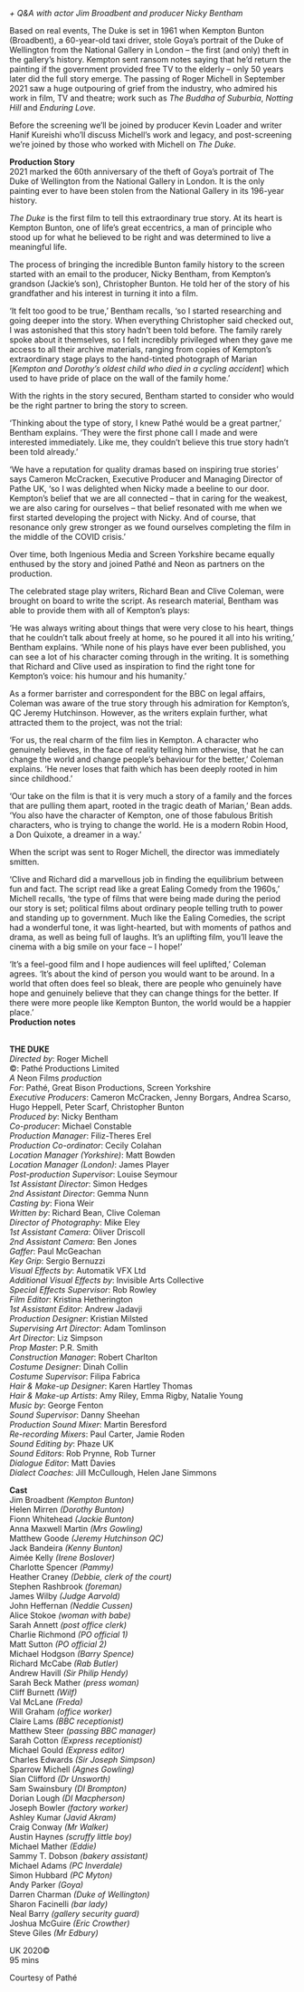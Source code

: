 

_+ Q&A with actor Jim Broadbent and producer Nicky Bentham_

Based on real events, The Duke is set in 1961 when Kempton Bunton (Broadbent), a 60-year-old taxi driver, stole Goya’s portrait of the Duke of Wellington from the National Gallery in London – the first (and only) theft in the gallery’s history. Kempton sent ransom notes saying that he’d return the painting if the government provided free TV to the elderly – only 50 years later did the full story emerge. The passing of Roger Michell in September 2021 saw a huge outpouring of grief from the industry, who admired his work in film,  TV and theatre; work such as _The Buddha of Suburbia_, _Notting Hill_ and _Enduring Love_.

Before the screening we’ll be joined by producer Kevin Loader and writer  
Hanif Kureishi who’ll discuss Michell’s work and legacy, and post-screening we’re joined by those who worked with Michell on _The Duke_.

**Production Story**  
2021 marked the 60th anniversary of the theft of Goya’s portrait of The Duke of Wellington from the National Gallery in London. It is the only painting ever to have been stolen from the National Gallery in its 196-year history.

_The Duke_ is the first film to tell this extraordinary true story. At its heart is Kempton Bunton, one of life’s great eccentrics, a man of principle who stood up for what he believed to be right and was determined to live a meaningful life.

The process of bringing the incredible Bunton family history to the screen started with an email to the producer, Nicky Bentham, from Kempton’s grandson (Jackie’s son), Christopher Bunton. He told her of the story of his grandfather and his interest in turning it into a film.

‘It felt too good to be true,’ Bentham recalls, ‘so I started researching and going deeper into the story. When everything Christopher said checked out, I was astonished that this story hadn’t been told before. The family rarely spoke about it themselves, so I felt incredibly privileged when they gave me access to all their archive materials, ranging from copies of Kempton’s extraordinary stage plays to the hand-tinted photograph of Marian [_Kempton and Dorothy’s oldest child who died in a cycling accident_] which used to have pride of place on the wall of the family home.’

With the rights in the story secured, Bentham started to consider who would be the right partner to bring the story to screen.

‘Thinking about the type of story, I knew Pathé would be a great partner,’ Bentham explains. ‘They were the first phone call I made and were interested immediately. Like me, they couldn’t believe this true story hadn’t been told already.’

‘We have a reputation for quality dramas based on inspiring true stories’ says Cameron McCracken, Executive Producer and Managing Director of Pathe UK, ‘so I was delighted when Nicky made a beeline to our door. Kempton’s belief that we are all connected – that in caring for the weakest, we are also caring for ourselves – that belief resonated with me when we first started developing the project with Nicky. And of course, that resonance only grew stronger as we found ourselves completing the film in the middle of the COVID crisis.’

Over time, both Ingenious Media and Screen Yorkshire became equally enthused by the story and joined Pathé and Neon as partners on the production.

The celebrated stage play writers, Richard Bean and Clive Coleman, were brought on board to write the script. As research material, Bentham was able to provide them with all of Kempton’s plays:

‘He was always writing about things that were very close to his heart, things that he couldn’t talk about freely at home, so he poured it all into his writing,’ Bentham explains. ‘While none of his plays have ever been published, you can see a lot of his character coming through in the writing. It is something that Richard and Clive used as inspiration to find the right tone for Kempton’s voice: his humour and his humanity.’

As a former barrister and correspondent for the BBC on legal affairs, Coleman was aware of the true story through his admiration for Kempton’s, QC Jeremy Hutchinson. However, as the writers explain further, what attracted them to the project, was not the trial:

‘For us, the real charm of the film lies in Kempton. A character who genuinely believes, in the face of reality telling him otherwise, that he can change the world and change people’s behaviour for the better,’ Coleman explains. ‘He never loses that faith which has been deeply rooted in him since childhood.’

‘Our take on the film is that it is very much a story of a family and the forces that are pulling them apart, rooted in the tragic death of Marian,’ Bean adds. ‘You also have the character of Kempton, one of those fabulous British characters, who is trying to change the world. He is a modern Robin Hood, a Don Quixote, a dreamer in a way.’

When the script was sent to Roger Michell, the director was immediately smitten.

‘Clive and Richard did a marvellous job in finding the equilibrium between fun and fact. The script read like a great Ealing Comedy from the 1960s,’ Michell recalls, ‘the type of films that were being made during the period our story is set; political films about ordinary people telling truth to power and standing up to government. Much like the Ealing Comedies, the script had a wonderful tone, it was light-hearted, but with moments of pathos and drama, as well as being full of laughs. It’s an uplifting film, you’ll leave the cinema with a big smile on your face – I hope!’

‘It’s a feel-good film and I hope audiences will feel uplifted,’ Coleman agrees. ‘It’s about the kind of person you would want to be around. In a world that often does feel so bleak, there are people who genuinely have hope and genuinely believe that they can change things for the better. If there were more people like Kempton Bunton, the world would be a happier place.’  
**Production notes**
<br><br>

**THE DUKE**  
_Directed by_: Roger Michell  
©: Pathé Productions Limited  
_A_ Neon Films _production_  
_For_: Pathé, Great Bison Productions,  Screen Yorkshire  
_Executive Producers_: Cameron McCracken,  Jenny Borgars, Andrea Scarso, Hugo Heppell, Peter Scarf, Christopher Bunton  
_Produced by_: Nicky Bentham  
_Co-producer_: Michael Constable  
_Production Manager_: Filiz-Theres Erel  
_Production Co-ordinator_: Cecily Colahan  
_Location Manager (Yorkshire)_: Matt Bowden  
_Location Manager (London)_: James Player  
_Post-production Supervisor_: Louise Seymour  
_1st Assistant Director_: Simon Hedges  
_2nd Assistant Director_: Gemma Nunn  
_Casting by_: Fiona Weir  
_Written by_: Richard Bean, Clive Coleman  
_Director of Photography_: Mike Eley  
_1st Assistant Camera_: Oliver Driscoll  
_2nd Assistant Camera_: Ben Jones  
_Gaffer_: Paul McGeachan  
_Key Grip_: Sergio Bernuzzi  
_Visual Effects by_: Automatik VFX Ltd  
_Additional Visual Effects by_: Invisible Arts Collective  
_Special Effects Supervisor_: Rob Rowley  
_Film Editor_: Kristina Hetherington  
_1st Assistant Editor_: Andrew Jadavji  
_Production Designer_: Kristian Milsted  
_Supervising Art Director_: Adam Tomlinson  
_Art Director_: Liz Simpson  
_Prop Master_: P.R. Smith  
_Construction Manager_: Robert Charlton  
_Costume Designer_: Dinah Collin  
_Costume Supervisor_: Filipa Fabrica  
_Hair & Make-up Designer_: Karen Hartley Thomas  
_Hair & Make-up Artists_: Amy Riley, Emma Rigby, Natalie Young  
_Music by_: George Fenton  
_Sound Supervisor_: Danny Sheehan  
_Production Sound Mixer_: Martin Beresford  
_Re-recording Mixers_: Paul Carter, Jamie Roden  
_Sound Editing by_: Phaze UK  
_Sound Editors_: Rob Prynne, Rob Turner  
_Dialogue Editor_: Matt Davies  
_Dialect Coaches_: Jill McCullough,  Helen Jane Simmons

**Cast**  
Jim Broadbent _(Kempton Bunton)_  
Helen Mirren _(Dorothy Bunton)_  
Fionn Whitehead _(Jackie Bunton)_  
Anna Maxwell Martin _(Mrs Gowling)_  
Matthew Goode _(Jeremy Hutchinson QC)_  
Jack Bandeira _(Kenny Bunton)_  
Aimée Kelly _(Irene Boslover)_  
Charlotte Spencer _(Pammy)_  
Heather Craney _(Debbie, clerk of the court)_  
Stephen Rashbrook _(foreman)_  
James Wilby _(Judge Aarvold)_  
John Heffernan _(Neddie Cussen)_  
Alice Stokoe _(woman with babe)_  
Sarah Annett _(post office clerk)_  
Charlie Richmond _(PO official 1)_  
Matt Sutton _(PO official 2)_  
Michael Hodgson _(Barry Spence)_  
Richard McCabe _(Rab Butler)_  
Andrew Havill _(Sir Philip Hendy)_  
Sarah Beck Mather _(press woman)_  
Cliff Burnett _(Wilf)_  
Val McLane _(Freda)_  
Will Graham _(office worker)_  
Claire Lams _(BBC receptionist)_  
Matthew Steer _(passing BBC manager)_  
Sarah Cotton _(Express receptionist)_  
Michael Gould _(Express editor)_  
Charles Edwards _(Sir Joseph Simpson)_  
Sparrow Michell _(Agnes Gowling)_  
Sian Clifford _(Dr Unsworth)_  
Sam Swainsbury _(DI Brompton)_  
Dorian Lough _(DI Macpherson)_  
Joseph Bowler _(factory worker)_  
Ashley Kumar _(Javid Akram)_  
Craig Conway _(Mr Walker)_  
Austin Haynes _(scruffy little boy)_  
Michael Mather _(Eddie)_  
Sammy T. Dobson _(bakery assistant)_  
Michael Adams _(PC Inverdale)_  
Simon Hubbard _(PC Myton)_  
Andy Parker _(Goya)_  
Darren Charman _(Duke of Wellington)_  
Sharon Facinelli _(bar lady)_  
Neal Barry _(gallery security guard)_  
Joshua McGuire _(Eric Crowther)_  
Steve Giles _(Mr Edbury)_

UK 2020©  
95 mins

Courtesy of Pathé
<br><br>
<!--stackedit_data:
eyJoaXN0b3J5IjpbNzIzNDgwODU1XX0=
-->